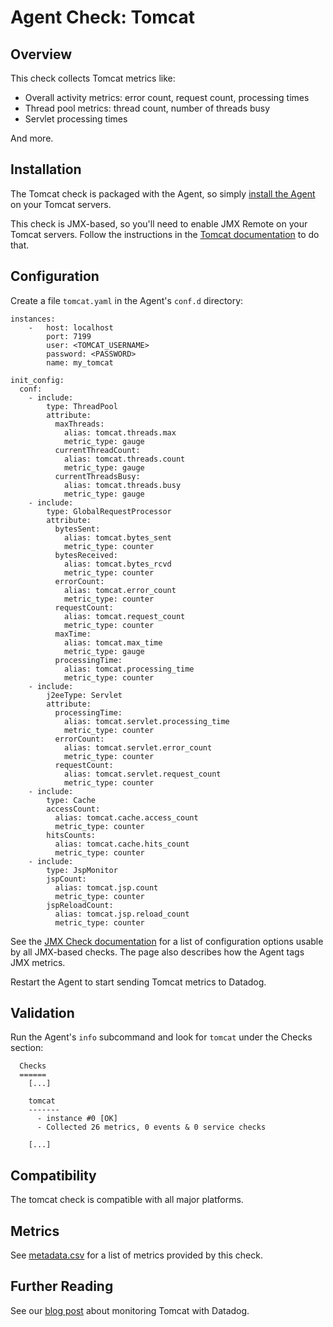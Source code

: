 # Agent Check: Tomcat

## Overview

This check collects Tomcat metrics like:

* Overall activity metrics: error count, request count, processing times
* Thread pool metrics: thread count, number of threads busy
* Servlet processing times

And more.

## Installation

The Tomcat check is packaged with the Agent, so simply [install the Agent](https://app.datadoghq.com/account/settings#agent) on your Tomcat servers.

This check is JMX-based, so you'll need to enable JMX Remote on your Tomcat servers. Follow the instructions in the [Tomcat documentation](http://tomcat.apache.org/tomcat-6.0-doc/monitoring.html) to do that.

## Configuration

Create a file `tomcat.yaml` in the Agent's `conf.d` directory:

```
instances:
    -   host: localhost
        port: 7199
        user: <TOMCAT_USERNAME>
        password: <PASSWORD>
        name: my_tomcat

init_config:
  conf:
    - include:
        type: ThreadPool
        attribute:
          maxThreads:
            alias: tomcat.threads.max
            metric_type: gauge
          currentThreadCount:
            alias: tomcat.threads.count
            metric_type: gauge
          currentThreadsBusy:
            alias: tomcat.threads.busy
            metric_type: gauge
    - include:
        type: GlobalRequestProcessor
        attribute:
          bytesSent:
            alias: tomcat.bytes_sent
            metric_type: counter
          bytesReceived:
            alias: tomcat.bytes_rcvd
            metric_type: counter
          errorCount:
            alias: tomcat.error_count
            metric_type: counter
          requestCount:
            alias: tomcat.request_count
            metric_type: counter
          maxTime:
            alias: tomcat.max_time
            metric_type: gauge
          processingTime:
            alias: tomcat.processing_time
            metric_type: counter
    - include:
        j2eeType: Servlet
        attribute:
          processingTime:
            alias: tomcat.servlet.processing_time
            metric_type: counter
          errorCount:
            alias: tomcat.servlet.error_count
            metric_type: counter
          requestCount:
            alias: tomcat.servlet.request_count
            metric_type: counter
    - include:
        type: Cache
        accessCount:
          alias: tomcat.cache.access_count
          metric_type: counter
        hitsCounts:
          alias: tomcat.cache.hits_count
          metric_type: counter
    - include:
        type: JspMonitor
        jspCount:
          alias: tomcat.jsp.count
          metric_type: counter
        jspReloadCount:
          alias: tomcat.jsp.reload_count
          metric_type: counter
```

See the [JMX Check documentation](http://docs.datadoghq.com/integrations/java/) for a list of configuration options usable by all JMX-based checks. The page also describes how the Agent tags JMX metrics.

Restart the Agent to start sending Tomcat metrics to Datadog.

## Validation

Run the Agent's `info` subcommand and look for `tomcat` under the Checks section:

```
  Checks
  ======
    [...]

    tomcat
    -------
      - instance #0 [OK]
      - Collected 26 metrics, 0 events & 0 service checks

    [...]
```

## Compatibility

The tomcat check is compatible with all major platforms.

## Metrics

See [metadata.csv](https://github.com/DataDog/integrations-core/blob/master/tomcat/metadata.csv) for a list of metrics provided by this check.

## Further Reading

See our [blog post](https://www.datadoghq.com/blog/monitor-tomcat-metrics/) about monitoring Tomcat with Datadog.
